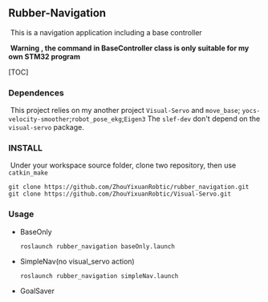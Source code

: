 ## Rubber-Navigation

​	This is a navigation application including a base controller

​	 **Warning , the command in BaseController class is only suitable for my own STM32 program**

[TOC]

### Dependences

​	This project relies on my another project `Visual-Servo` and `move_base`; `yocs-velocity-smoother`;`robot_pose_ekg`;`Eigen3`
    The `slef-dev` don't depend on the `visual-servo` package. 

### INSTALL

​	Under your workspace source folder, clone two repository, then use `catkin_make`

```
git clone https://github.com/ZhouYixuanRobtic/rubber_navigation.git
git clone https://github.com/ZhouYixuanRobtic/Visual-Servo.git
```

### Usage

 - BaseOnly

   ```
   roslaunch rubber_navigation baseOnly.launch
   ```

- SimpleNav(no visual_servo action)

  ```
  roslaunch rubber_navigation simpleNav.launch
  ```

- GoalSaver